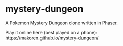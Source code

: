 # mystery-dungeon
A Pokemon Mystery Dungeon clone written in Phaser.

Play it online here (best played on a phone): https://makoren.github.io/mystery-dungeon/
